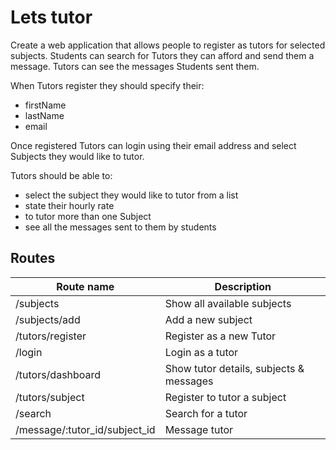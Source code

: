 # Lets tutor

Create a web application that allows people to register as tutors for selected subjects. Students can search for Tutors they can afford and send them a message. Tutors can see the messages Students sent them.

When Tutors register they should specify their:

  * firstName
  * lastName
  * email
  
Once registered Tutors can login using their email address and select Subjects they would like to tutor.

Tutors should be able to: 

  * select the subject they would like to tutor from a list 
  * state their hourly rate
  * to tutor more than one Subject
  * see all the messages sent to them by students

## Routes

|  Route name       | Description                  |
|----------------------|------------------------------|
| /subjects            | Show all available subjects  |
| /subjects/add        | Add a new subject            |
| /tutors/register     | Register as a new Tutor      |
| /login               | Login as a tutor             |
| /tutors/dashboard    | Show tutor details, subjects & messages |
| /tutors/subject      | Register to tutor a subject  |
| /search              | Search for a tutor  |
| /message/:tutor_id/subject_id  | Message tutor |
